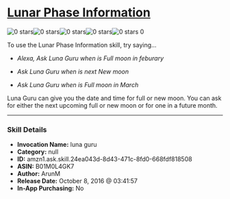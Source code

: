 # [Lunar Phase Information](http://alexa.amazon.com/#skills/amzn1.ask.skill.24ea043d-8d43-471c-8fd0-668fdf818508)
![0 stars](../../images/ic_star_border_black_18dp_1x.png)![0 stars](../../images/ic_star_border_black_18dp_1x.png)![0 stars](../../images/ic_star_border_black_18dp_1x.png)![0 stars](../../images/ic_star_border_black_18dp_1x.png)![0 stars](../../images/ic_star_border_black_18dp_1x.png) 0

To use the Lunar Phase Information skill, try saying...

* *Alexa, Ask Luna Guru when is Full moon in feburary*

* *Ask Luna Guru when is next New moon*

* *Ask Luna Guru when is Full moon in March*

Luna Guru can give you the date and time for full or new moon. You can ask for either the next upcoming full or new moon or for one in a future month.

***

### Skill Details

* **Invocation Name:** luna guru
* **Category:** null
* **ID:** amzn1.ask.skill.24ea043d-8d43-471c-8fd0-668fdf818508
* **ASIN:** B01M0L4GK7
* **Author:** ArunM
* **Release Date:** October 8, 2016 @ 03:41:57
* **In-App Purchasing:** No
